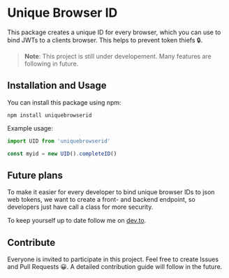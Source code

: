 # Unique Browser ID
This package creates a unique ID for every browser, which you can use to bind JWTs to a clients browser. This helps to prevent token thiefs 🔒.
> **Note**: This project is still under developement. Many features are following in future.
## Installation and Usage
You can install this package using npm:
```shell
npm install uniquebrowserid
```
Example usage:
```js
import UID from 'uniquebrowserid'

const myid = new UID().completeID()
```
## Future plans
To make it easier for every developer to bind unique browser IDs to json web tokens, we want to create a front- and backend endpoint, so developers just have call a class for more security.

To keep yourself up to date follow me on [dev.to](https://dev.to/alexanderschau).
## Contribute
Everyone is invited to participate in this project. Feel free to create Issues and Pull Requests 😀. A detailed contribution guide will follow in the future.